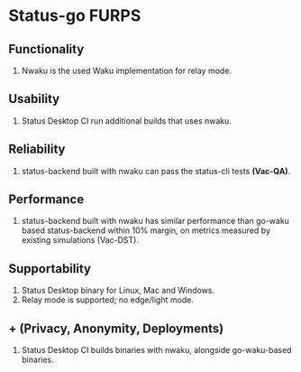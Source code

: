 # Status-go FURPS

## Functionality

1. Nwaku is the used Waku implementation for relay mode. 

## Usability

1. Status Desktop CI run additional builds that uses nwaku. 

## Reliability

1. status-backend built with nwaku can pass the status-cli tests **(Vac-QA)**.

## Performance

1. status-backend built with nwaku has similar performance than go-waku based status-backend within 10% margin, 
   on metrics measured by existing simulations (Vac-DST).

## Supportability

1. Status Desktop binary for Linux, Mac and Windows.
2. Relay mode is supported; no edge/light mode.

## + (Privacy, Anonymity, Deployments)

1. Status Desktop CI builds binaries with nwaku, alongside go-waku-based binaries.